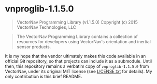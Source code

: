 # vnproglib-1.1.5.0
> VectorNav Programming Library (v1.1.5.0)
> Copyright (c) 2015 VectorNav Technologies, LLC

> The VectorNav Programming Library contains a collection of resources for developers using VectorNav's orientation and inertial sensor products.

It is my hope that the vendor ultimately makes this code available in an official Git repository, so that projects can include it as a submodule.
Until then, this repository remains a verbatim copy of `vnproglib-1.1.5.0` from VectorNav, under its original MIT license (see [LICENSE.txt](<LICENSE.txt>) for details).
My only contribution is this brief README.
